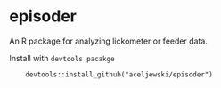 # episoder
An R package for analyzing lickometer or feeder data.

Install with `devtools pacakge`

```
    devtools::install_github("aceljewski/episoder")
```
